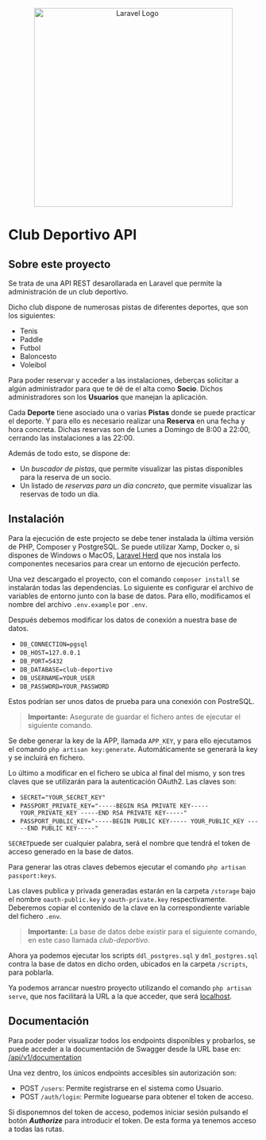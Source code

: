 <p align="center"><a href="https://laravel.com" target="_blank"><img src="https://raw.githubusercontent.com/laravel/art/master/logo-lockup/5%20SVG/2%20CMYK/1%20Full%20Color/laravel-logolockup-cmyk-red.svg" width="400" alt="Laravel Logo"></a></p>

# Club Deportivo API

## Sobre este proyecto

Se trata de una API REST desarollarada en Laravel que permite la administración de un club deportivo.

Dicho club dispone de numerosas pistas de diferentes deportes, que son los siguientes:

- Tenis
- Paddle
- Futbol
- Baloncesto
- Voleibol

Para poder reservar y acceder a las instalaciones, deberças solicitar a algún administrador para que te dé de el alta
como **Socio**. Dichos administradores son los **Usuarios** que manejan la aplicación. 

Cada **Deporte** tiene asociado una o varias **Pistas** donde se puede practicar el deporte. Y para ello es necesario
realizar una **Reserva** en una fecha y hora concreta. Dichas reservas son de Lunes a Domingo de 8:00 a 22:00,
cerrando las instalaciones a las 22:00.

Además de todo esto, se dispone de:
- Un *buscador de pistas*, que permite visualizar las pistas disponibles para la reserva de un socio.
- Un listado de *reservas para un día concreto*, que permite visualizar las reservas de todo un día.

## Instalación

Para la ejecución de este projecto se debe tener instalada la última versión de PHP, Composer y PostgreSQL. Se puede utilizar Xamp, Docker o, si dispones de Windows o MacOS, [Laravel Herd](https://herd.laravel.com/)
que nos instala los componentes necesarios para crear un entorno de ejecución perfecto.

Una vez descargado el proyecto, con el comando `composer install` se instalarán todas las dependencias. Lo siguiente
es configurar el archivo de variables de entorno junto con la base de datos. Para ello, modificamos el nombre del archivo
`.env.example` por `.env`.

Después debemos modificar los datos de conexión a nuestra base de datos.

- `DB_CONNECTION=pgsql`
- `DB_HOST=127.0.0.1`
- `DB_PORT=5432`
- `DB_DATABASE=club-deportivo`
- `DB_USERNAME=YOUR_USER`
- `DB_PASSWORD=YOUR_PASSWORD`

Estos podrían ser unos datos de prueba para una conexión con PostreSQL.

> **Importante:** Asegurate de guardar el fichero antes de ejecutar el siguiente comando.

Se debe generar la key de la APP, llamada `APP_KEY`, y para ello ejecutamos el comando `php artisan key:generate`.
Automáticamente se generará la key y se incluirá en fichero.

Lo último a modificar en el fichero se ubica al final del mismo, y son tres claves que se utilizarán para la autenticación OAuth2.
Las claves son:

- `SECRET="YOUR_SECRET_KEY"`
- `PASSPORT_PRIVATE_KEY="-----BEGIN RSA PRIVATE KEY----- YOUR_PRIVATE_KEY -----END RSA PRIVATE KEY-----"`
- `PASSPORT_PUBLIC_KEY="-----BEGIN PUBLIC KEY----- YOUR_PUBLIC_KEY -----END PUBLIC KEY-----"`

`SECRET`puede ser cualquier palabra, será el nombre que tendrá el token de acceso generado en la base de datos.

Para generar las otras claves debemos ejecutar el comando `php artisan passport:keys`.

Las claves publica y privada generadas estarán en la carpeta `/storage` bajo el nombre `oauth-public.key` y
`oauth-private.key` respectivamente. Deberemos copiar el contenido de la clave en la correspondiente variable del 
fichero `.env`.

> **Importante:** La base de datos debe existir para el siguiente comando, en este caso llamada *club-deportivo*.

Ahora ya podemos ejecutar los scripts `ddl_postgres.sql` y `dml_postgres.sql` contra la base de datos en dicho orden, ubicados en la
carpeta `/scripts`, para poblarla.

Ya podemos arrancar nuestro proyecto utilizando el comando `php artisan serve`, que nos facilitará la URL a la que acceder,
que será [localhost](http://127.0.0.1:8000).

## Documentación

Para poder poder visualizar todos los endpoints disponibles y probarlos, se puede acceder a la documentación de Swagger
desde la URL base en: [/api/v1/documentation](http://127.0.0.1:8000/api/v1/documentation)

Una vez dentro, los únicos endpoints accesibles sin autorización son:
- POST `/users`: Permite registrarse en el sistema como Usuario.
- POST `/auth/login`: Permite loguearse para obtener el token de acceso.

Si disponemnos del token de acceso, podemos iniciar sesión pulsando el botón ***Authorize*** para introducir el token.
De esta forma ya tenemos acceso a todas las rutas.
